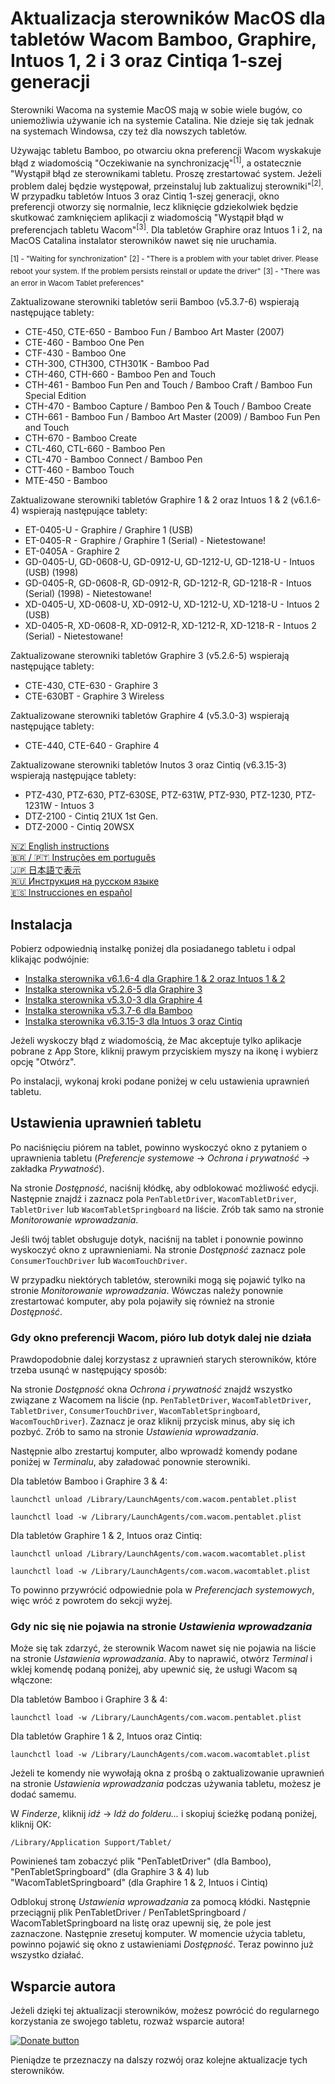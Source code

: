 # Aktualizacja sterowników MacOS dla tabletów Wacom Bamboo, Graphire, Intuos 1, 2 i 3 oraz Cintiqa 1-szej generacji

Sterowniki Wacoma na systemie MacOS mają w sobie wiele bugów, co uniemożliwia używanie ich na systemie Catalina. Nie 
dzieje się tak jednak na systemach Windowsa, czy też dla nowszych tabletów.

Używając tabletu Bamboo, po otwarciu okna preferencji Wacom wyskakuje błąd z wiadomością "Oczekiwanie na synchronizację"<sup>[1]</sup>, 
a ostatecznie "Wystąpił błąd ze sterownikami tabletu. Proszę zrestartować system. Jeżeli problem dalej będzie występował, 
przeinstaluj lub zaktualizuj sterowniki"<sup>[2]</sup>. W przypadku tabletów Intuos 3 oraz Cintiq 1-szej generacji, okno 
preferencji otworzy się normalnie, lecz kliknięcie gdziekolwiek będzie skutkować zamknięciem aplikacji z wiadomością 
"Wystąpił błąd w preferencjach tabletu Wacom"<sup>[3]</sup>. Dla tabletów Graphire oraz Intuos 1 i 2, na MacOS Catalina 
instalator sterowników nawet się nie uruchamia.

<sup>[1] - "Waiting for synchronization"</sup>
<sup>[2] - "There is a problem with your tablet driver. Please reboot your system. If the problem persists reinstall or update the driver"</sup>
<sup>[3] - "There was an error in Wacom Tablet preferences"</sup>

Zaktualizowane sterowniki tabletów serii Bamboo (v5.3.7-6) wspierają następujące tablety:

- CTE-450, CTE-650 - Bamboo Fun / Bamboo Art Master (2007)
- CTE-460 - Bamboo One Pen
- CTF-430 - Bamboo One
- CTH-300, CTH300, CTH301K - Bamboo Pad
- CTH-460, CTH-660 - Bamboo Pen and Touch
- CTH-461 - Bamboo Fun Pen and Touch / Bamboo Craft / Bamboo Fun Special Edition
- CTH-470 - Bamboo Capture / Bamboo Pen & Touch / Bamboo Create
- CTH-661 - Bamboo Fun / Bamboo Art Master (2009) / Bamboo Fun Pen and Touch
- CTH-670 - Bamboo Create
- CTL-460, CTL-660 - Bamboo Pen 
- CTL-470 - Bamboo Connect / Bamboo Pen
- CTT-460 - Bamboo Touch
- MTE-450 - Bamboo

Zaktualizowane sterowniki tabletów Graphire 1 & 2 oraz Intuos 1 & 2 (v6.1.6-4) wspierają następujące tablety:

- ET-0405-U - Graphire / Graphire 1 (USB)
- ET-0405-R - Graphire / Graphire 1 (Serial) - Nietestowane!
- ET-0405A - Graphire 2
- GD-0405-U, GD-0608-U, GD-0912-U, GD-1212-U, GD-1218-U - Intuos (USB) (1998)
- GD-0405-R, GD-0608-R, GD-0912-R, GD-1212-R, GD-1218-R - Intuos (Serial) (1998) - Nietestowane!
- XD-0405-U, XD-0608-U, XD-0912-U, XD-1212-U, XD-1218-U - Intuos 2 (USB)
- XD-0405-R, XD-0608-R, XD-0912-R, XD-1212-R, XD-1218-R - Intuos 2 (Serial) - Nietestowane!

Zaktualizowane sterowniki tabletów Graphire 3 (v5.2.6-5) wspierają następujące tablety:

- CTE-430, CTE-630 - Graphire 3
- CTE-630BT - Graphire 3 Wireless

Zaktualizowane sterowniki tabletów Graphire 4 (v5.3.0-3) wspierają następujące tablety:

- CTE-440, CTE-640 - Graphire 4

Zaktualizowane sterowniki tabletów Inutos 3 oraz Cintiq (v6.3.15-3) wspierają następujące tablety:

- PTZ-430, PTZ-630, PTZ-630SE, PTZ-631W, PTZ-930, PTZ-1230, PTZ-1231W - Intuos 3
- DTZ-2100 - Cintiq 21UX 1st Gen.
- DTZ-2000 - Cintiq 20WSX

[🇳🇿 English instructions](Readme.md)   
[🇧🇷 / 🇵🇹 Instruções em português](Readme.pt-BR.md)  
[🇯🇵 日本語で表示](Readme.ja-JP.md)   
[🇷🇺 Инструкция на русском языке](Readme.ru-RU.md)  
[🇪🇸 Instrucciones en español](Readme.es.md)   

## Instalacja

Pobierz odpowiednią instalkę poniżej dla posiadanego tabletu i odpal klikając podwójnie:

- [Instalka sterownika v6.1.6-4 dla Graphire 1 & 2 oraz Intuos 1 & 2](https://github.com/thenickdude/wacom-driver-fix/releases/download/patch-8/Install-Wacom-Tablet-6.1.6-4-patched.pkg)
- [Instalka sterownika v5.2.6-5 dla Graphire 3](https://github.com/thenickdude/wacom-driver-fix/releases/download/patch-8/Install-Wacom-Tablet-5.2.6-5-patched.pkg)
- [Instalka sterownika v5.3.0-3 dla Graphire 4](https://github.com/thenickdude/wacom-driver-fix/releases/download/patch-8/Install-Wacom-Tablet-5.3.0-3-patched.pkg)
- [Instalka sterownika v5.3.7-6 dla Bamboo](https://github.com/thenickdude/wacom-driver-fix/releases/download/patch-8/Install-Wacom-Tablet-5.3.7-6-patched.pkg)
- [Instalka sterownika v6.3.15-3 dla Intuos 3 oraz Cintiq](https://github.com/thenickdude/wacom-driver-fix/releases/download/patch-8/Install-Wacom-Tablet-6.3.15-3-patched.pkg)

Jeżeli wyskoczy błąd z wiadomością, że Mac akceptuje tylko aplikacje pobrane z App Store, kliknij prawym przyciskiem 
myszy na ikonę i wybierz opcję "Otwórz".

Po instalacji, wykonaj kroki podane poniżej w celu ustawienia uprawnień tabletu.

## Ustawienia uprawnień tabletu

Po naciśnięciu piórem na tablet, powinno wyskoczyć okno z pytaniem o uprawnienia tabletu (*Preferencje systemowe* -> 
*Ochrona i prywatność* -> zakładka *Prywatność*).

Na stronie *Dostępność*, naciśnij kłódkę, aby odblokować możliwość edycji. Następnie znajdź i zaznacz pola 
`PenTabletDriver`, `WacomTabletDriver`, `TabletDriver` lub `WacomTabletSpringboard` na liście. Zrób tak samo na stronie 
*Monitorowanie wprowadzania*.

Jeśli twój tablet obsługuje dotyk, naciśnij na tablet i ponownie powinno wyskoczyć okno z uprawnieniami. Na stronie 
*Dostępność* zaznacz pole `ConsumerTouchDriver` lub `WacomTouchDriver`.

W przypadku niektórych tabletów, sterowniki mogą się pojawić tylko na stronie *Monitorowanie wprowadzania*. Wówczas 
należy ponownie zrestartować komputer, aby pola pojawiły się również na stronie *Dostępność*.

### Gdy okno preferencji Wacom, pióro lub dotyk dalej nie działa
Prawdopodobnie dalej korzystasz z uprawnień starych sterowników, które trzeba usunąć w następujący sposób:

Na stronie *Dostępność* okna *Ochrona i prywatność* znajdź wszystko związane z Wacomem na liście (np. `PenTabletDriver`,
`WacomTabletDriver`, `TabletDriver`,  `ConsumerTouchDriver`, `WacomTabletSpringboard`, `WacomTouchDriver`). Zaznacz je 
oraz kliknij przycisk minus, aby się ich pozbyć. Zrób to samo na stronie *Ustawienia wprowadzania*.

Następnie albo zrestartuj komputer, albo wprowadź komendy podane poniżej w *Terminalu*, aby załadować ponownie sterowniki.

Dla tabletów Bamboo i Graphire 3 & 4:

    launchctl unload /Library/LaunchAgents/com.wacom.pentablet.plist

    launchctl load -w /Library/LaunchAgents/com.wacom.pentablet.plist
    
Dla tabletów Graphire 1 & 2, Intuos oraz Cintiq:

    launchctl unload /Library/LaunchAgents/com.wacom.wacomtablet.plist

    launchctl load -w /Library/LaunchAgents/com.wacom.wacomtablet.plist

To powinno przywrócić odpowiednie pola w *Preferencjach systemowych*, więc wróć z powrotem do sekcji wyżej.

### Gdy nic się nie pojawia na stronie *Ustawienia wprowadzania*

Może się tak zdarzyć, że sterownik Wacom nawet się nie pojawia na liście na stronie *Ustawienia wprowadzania*. Aby to 
naprawić, otwórz *Terminal* i wklej komendę podaną poniżej, aby upewnić się, że usługi Wacom są włączone:

Dla tabletów Bamboo i Graphire 3 & 4:

    launchctl load -w /Library/LaunchAgents/com.wacom.pentablet.plist
    
Dla tabletów Graphire 1 & 2, Intuos oraz Cintiq:

    launchctl load -w /Library/LaunchAgents/com.wacom.wacomtablet.plist

Jeżeli te komendy nie wywołają okna z prośbą o zaktualizowanie uprawnień na stronie *Ustawienia wprowadzania* podczas 
używania tabletu, możesz je dodać samemu.

W *Finderze*, kliknij *idź* -> *Idź do folderu...* i skopiuj ścieżkę podaną poniżej, kliknij OK: 

    /Library/Application Support/Tablet/

Powinieneś tam zobaczyć plik "PenTabletDriver" (dla Bamboo), "PenTabletSpringboard" (dla Graphire 3 & 4) lub 
"WacomTabletSpringboard" (dla Graphire 1 & 2, Intuos i Cintiq)

Odblokuj stronę *Ustawienia wprowadzania* za pomocą kłódki. Następnie przeciągnij plik PenTabletDriver / 
PenTabletSpringboard / WacomTabletSpringboard na listę oraz upewnij się, że pole jest zaznaczone. Następnie zresetuj 
komputer. W momencie użycia tabletu, powinno pojawić się okno z ustawieniami *Dostępność*. Teraz powinno już wszystko 
działać.

## Wsparcie autora

Jeżeli dzięki tej aktualizacji sterowników, możesz powrócić do regularnego korzystania ze swojego tabletu, rozważ 
wsparcie autora! 

[![Donate button](https://www.paypalobjects.com/pl_PL/i/btn/btn_donateCC_LG.gif)](https://www.paypal.com/cgi-bin/webscr?cmd=_s-xclick&hosted_button_id=CDPRHRDZUDZW4&source=url) 

Pieniądze te przeznaczy na dalszy rozwój oraz kolejne aktualizacje tych sterowników.
